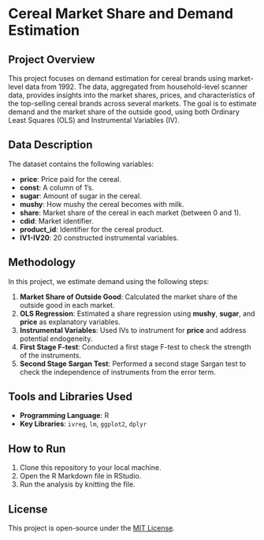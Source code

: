 # Cereal Market Share and Demand Estimation

## Project Overview

This project focuses on demand estimation for cereal brands using market-level data from 1992. The data, aggregated from household-level scanner data, provides insights into the market shares, prices, and characteristics of the top-selling cereal brands across several markets. The goal is to estimate demand and the market share of the outside good, using both Ordinary Least Squares (OLS) and Instrumental Variables (IV).

## Data Description

The dataset contains the following variables:

- **price**: Price paid for the cereal.
- **const**: A column of 1’s.
- **sugar**: Amount of sugar in the cereal.
- **mushy**: How mushy the cereal becomes with milk.
- **share**: Market share of the cereal in each market (between 0 and 1).
- **cdid**: Market identifier.
- **product_id**: Identifier for the cereal product.
- **IV1-IV20**: 20 constructed instrumental variables.

## Methodology

In this project, we estimate demand using the following steps:

1. **Market Share of Outside Good**: Calculated the market share of the outside good in each market.
2. **OLS Regression**: Estimated a share regression using **mushy**, **sugar**, and **price** as explanatory variables.
3. **Instrumental Variables**: Used IVs to instrument for **price** and address potential endogeneity.
4. **First Stage F-test**: Conducted a first stage F-test to check the strength of the instruments.
5. **Second Stage Sargan Test**: Performed a second stage Sargan test to check the independence of instruments from the error term.

## Tools and Libraries Used

- **Programming Language**: R
- **Key Libraries**: `ivreg`, `lm`, `ggplot2`, `dplyr`

## How to Run

1. Clone this repository to your local machine.
2. Open the R Markdown file in RStudio.
3. Run the analysis by knitting the file.

## License

This project is open-source under the [MIT License](LICENSE).
